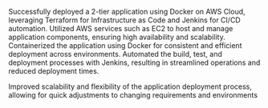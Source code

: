 Successfully deployed a 2-tier application using Docker on AWS Cloud, leveraging Terraform for Infrastructure as
Code and Jenkins for CI/CD automation. Utilized AWS services such as EC2 to host and manage application
components, ensuring high availability and scalability. Containerized the application using Docker for consistent
and efficient deployment across environments. Automated the build, test, and deployment processes with Jenkins,
resulting in streamlined operations and reduced deployment times.

Improved scalability and flexibility of the application deployment process, allowing for quick adjustments to
changing requirements and environments
